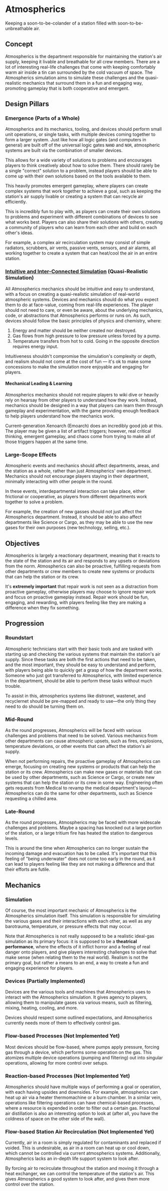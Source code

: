 # Atmospherics
Keeping a soon-to-be-colander of a station filled with soon-to-be-unbreathable air.

## Concept
Atmospherics is the department responsible for maintaining the station's air supply, keeping it livable and breathable for all crew members.
There are a lot of interesting real-life challenges that come with keeping comfortably warm air inside a tin can surrounded by the cold vacuum of space.
The Atmospherics simulation aims to simulate these challenges and the quasi-realistic mechanics that surround them in a fun and engaging way, promoting gameplay that is both cooperative and emergent.

## Design Pillars

### Emergence (Parts of a Whole)
Atmospherics and its mechanics, tooling, and devices should perform small unit operations, or single tasks, with multiple devices coming together to form a larger system. Just like how all logic gates (and computers in general) are built off of the universal logic gates `NAND` and `NOR`, atmospheric systems are built via the combination of smaller devices.

This allows for a wide variety of solutions to problems and encourages players to think creatively about how to solve them.
There should rarely be a single "correct" solution to a problem, instead players should be able to come up with their own solutions based on the tools available to them.

This heavily promotes emergent gameplay, where players can create complex systems that work together to achieve a goal, such as keeping the station's air supply livable or creating a system that can recycle air efficiently.

This is incredibly fun to play with, as players can create their own solutions to problems and experiment with different combinations of devices to see what works best.
Players can also share their solutions with others, creating a community of players who can learn from each other and build on each other's ideas.

For example, a complex air recirculation system may consist of simple radiators, scrubbers, air vents, passive vents, sensors, and air alarms, all working together to create a system that can heat/cool the air in an entire station.

### [Intuitive and Inter-Connected Simulation](../core-design.md) (Quasi-Realistic Simulation)
All Atmospherics mechanics should be intuitive and easy to understand, with a focus on creating a quasi-realistic simulation of real-world atmospheric systems. Devices and mechanics should do what you expect them to do at face-value, coming from real-life experiences. The player should not need to care, or even be aware, about the underlying mechanics, code, or abstractions that Atmospherics performs or runs on. As such, devices should follow the basic principles of physics and chemistry, where:

1. Energy and matter should be neither created nor destroyed.
2. Gas flows from high pressure to low pressure unless forced by a pump.
3. Temperature transfers from hot to cold. Going in the opposite direction requires energy input.

Intuitiveness shouldn't compromise the simulation's complexity or depth, and realism should not come at the cost of fun — it's ok to make some concessions to make the simulation more enjoyable and engaging for players.

#### Mechanical Leading & Learning
Atmospherics mechanics should not require players to wiki dive or heavily rely on hearsay from other players to understand how they work.
Instead, mechanics should be designed in a way that players can learn them through gameplay and experimentation, with the game providing enough feedback to help players understand how the mechanics work.

Current-generation Xenoarch (Emoarch) does an incredibly good job at this. The player may be given a list of artifact triggers; however, real critical thinking, emergent gameplay, and chaos come from trying to make all of those triggers happen at the same time.

### Large-Scope Effects
Atmospheric events and mechanics should affect departments, areas, and the station as a whole, rather than just Atmospherics' own department.
Mechanics should not encourage players staying in their department, minimally interacting with other people in the round.

In these events, interdepartmental interaction can take place, either frictional or cooperative, as players from different departments work together to solve a problem.

For example, the creation of new gasses should not just affect the Atmospherics department. Instead, it should be able to also affect departments like Science or Cargo, as they may be able to use the new gases for their own purposes (new technology, selling, etc.).

## Objectives
Atmospherics is largely a reactionary department, meaning that it reacts to the state of the station and its air and responds to any upsets or deviations from the norm. Atmospherics can also be proactive, fulfilling requests from other departments or crew members to create new systems or products that can help the station or its crew.

It's **extremely important** that repair work is not seen as a distraction from proactive gameplay, otherwise players may choose to ignore repair work and focus on proactive gameplay instead. Repair work should be fun, engaging, and rewarding, with players feeling like they are making a difference when they fix something.

## Progression
### Roundstart
Atmospheric technicians start with their basic tools and are tasked with starting up and checking the various systems that maintain the station's air supply.
Since these tasks are both the first actions that need to be taken, and the most important, they should be easy to understand and perform, with players being able to quickly get a grasp of how the department works.
Someone who just got transferred to Atmospherics, with limited experience in the department, should be able to perform these tasks without much trouble.

To assist in this, atmospherics systems like distronet, wastenet, and recyclernet should be pre-mapped and ready to use—the only thing they need to do should be turning them on.

### Mid-Round
As the round progresses, Atmospherics will be faced with various challenges and problems that need to be solved.
Various mechanics from other departments can cause atmospheric upsets, such as fires, explosions, temperature deviations, or other events that can affect the station's air supply.

When not performing repairs, the proactive gameplay of Atmospherics can emerge, focusing on creating new systems or products that can help the station or its crew.
Atmospherics can make new gases or materials that can be used by other departments, such as Science or Cargo, or create new systems that can help the station or its crew in some way.
Engineering often gets requests from Medical to revamp the medical department's layout—Atmospherics can do the same for other departments, such as Science requesting a chilled area.

### Late-Round
As the round progresses, Atmospherics may be faced with more widescale challenges and problems. Maybe a spacing has knocked out a large portion of the station, or a large tritium fire has heated the station to dangerous levels.

This is around the time when Atmospherics can no longer sustain the incoming damage and evacuation has to be called.
It's important that this feeling of "being underwater" does not come too early in the round, as it can lead to players feeling like they are not making a difference and that their efforts are futile.

## Mechanics

### Simulation
Of course, the most important mechanic of Atmospherics is the Atmospherics simulation itself.
This simulation is responsible for simulating the various gases and their interactions with each other, as well as any barotrauma, temperature, or pressure effects that may occur.

Note that Atmospherics is not really supposed to be a realistic ideal-gas simulation as its primary focus: it is supposed to be a **theatrical performance**, where the effects of it inflict horror and a feeling of real danger onto players, and give players interesting challenges to solve that make sense (when relating them to the real world).
Realism is not the primary goal, but rather a means to an end, a way to create a fun and engaging experience for players.

### Devices (Partially Implemented)
Devices are the various tools and machines that Atmospherics uses to interact with the Atmospherics simulation.
It gives agency to players, allowing them to manipulate gases via various means, such as filtering, mixing, heating, cooling, and more.

Devices should respect some outlined expectations, and Atmospherics currently needs more of them to effectively control gas.

### Flow-based Processes (Not Implemented Yet)
Most devices should be flow-based, where pumps apply pressure, forcing gas through a device, which performs some operation on the gas.
This atomizes multiple device operations (pumping and filtering) out into singular operations, allowing for more control over setups.

### Reaction-based Processes (Not Implemented Yet)
Atmospherics should have multiple ways of performing a goal or operation, with each having upsides and downsides.
For example, atmospherics can heat up air via a heater thermomachine or a burn chamber.
In a similar vein, operations like filtering operations can have chemical-based processes, where a resource is expended in order to filter out a certain gas.
Fractional air distillation is also an interesting option to look at (after all, you have the coldness of space on the other side of the wall).

### Flow-based Station Air Recirculation (Not Implemented Yet)
Currently, air in a room is simply regulated for contaminants and replaced if voided.
This is undesirable, as air in a room can heat up or cool down, which cannot be controlled via current atmospherics systems.
Additionally, Atmospherics lacks an in-depth life support system to look after.

By forcing air to recirculate throughout the station and moving it through a heat exchanger, we can control the temperature of the station's air.
This gives Atmospherics a good system to look after, and gives them more control over the station.